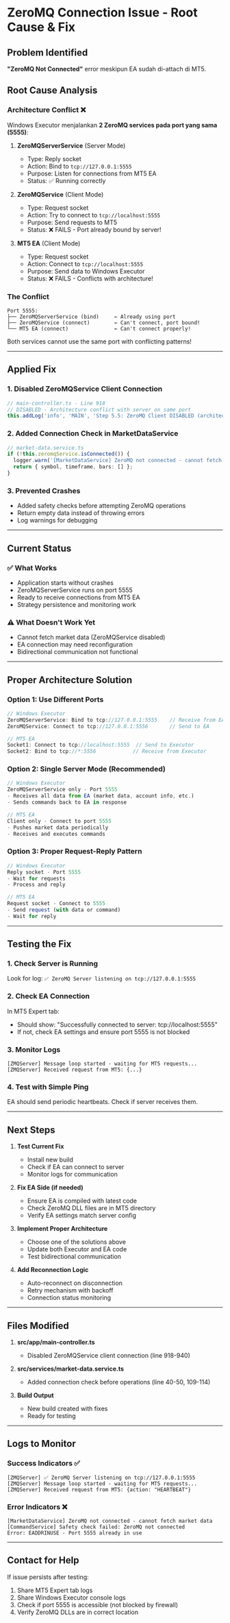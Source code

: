 # ZeroMQ Connection Issue - Root Cause & Fix

## Problem Identified
**"ZeroMQ Not Connected"** error meskipun EA sudah di-attach di MT5.

## Root Cause Analysis

### Architecture Conflict ❌
Windows Executor menjalankan **2 ZeroMQ services pada port yang sama (5555)**:

1. **ZeroMQServerService** (Server Mode)
   - Type: Reply socket
   - Action: Bind to `tcp://127.0.0.1:5555`
   - Purpose: Listen for connections from MT5 EA
   - Status: ✅ Running correctly

2. **ZeroMQService** (Client Mode) 
   - Type: Request socket
   - Action: Try to connect to `tcp://localhost:5555`
   - Purpose: Send requests to MT5
   - Status: ❌ FAILS - Port already bound by server!

3. **MT5 EA** (Client Mode)
   - Type: Request socket  
   - Action: Connect to `tcp://localhost:5555`
   - Purpose: Send data to Windows Executor
   - Status: ❌ FAILS - Conflicts with architecture!

### The Conflict
```
Port 5555:
├── ZeroMQServerService (bind)     ← Already using port
├── ZeroMQService (connect)        ← Can't connect, port bound!
└── MT5 EA (connect)               ← Can't connect properly!
```

Both services cannot use the same port with conflicting patterns!

---

## Applied Fix

### 1. Disabled ZeroMQService Client Connection
```typescript
// main-controller.ts - Line 918
// DISABLED - Architecture conflict with server on same port
this.addLog('info', 'MAIN', 'Step 5.5: ZeroMQ Client DISABLED (architecture conflict with server)');
```

### 2. Added Connection Check in MarketDataService
```typescript
// market-data.service.ts
if (!this.zeromqService.isConnected()) {
  logger.warn('[MarketDataService] ZeroMQ not connected - cannot fetch market data');
  return { symbol, timeframe, bars: [] };
}
```

### 3. Prevented Crashes
- Added safety checks before attempting ZeroMQ operations
- Return empty data instead of throwing errors
- Log warnings for debugging

---

## Current Status

### ✅ What Works
- Application starts without crashes
- ZeroMQServerService runs on port 5555
- Ready to receive connections from MT5 EA
- Strategy persistence and monitoring work

### ⚠️ What Doesn't Work Yet
- Cannot fetch market data (ZeroMQService disabled)
- EA connection may need reconfiguration
- Bidirectional communication not functional

---

## Proper Architecture Solution

### Option 1: Use Different Ports
```typescript
// Windows Executor
ZeroMQServerService: Bind to tcp://127.0.0.1:5555    // Receive from EA
ZeroMQService: Connect to tcp://127.0.0.1:5556       // Send to EA

// MT5 EA
Socket1: Connect to tcp://localhost:5555  // Send to Executor
Socket2: Bind to tcp://*:5556            // Receive from Executor
```

### Option 2: Single Server Mode (Recommended)
```typescript
// Windows Executor
ZeroMQServerService only - Port 5555
- Receives all data from EA (market data, account info, etc.)
- Sends commands back to EA in response

// MT5 EA  
Client only - Connect to port 5555
- Pushes market data periodically
- Receives and executes commands
```

### Option 3: Proper Request-Reply Pattern
```typescript
// Windows Executor
Reply socket - Port 5555
- Wait for requests
- Process and reply

// MT5 EA
Request socket - Connect to 5555
- Send request (with data or command)
- Wait for reply
```

---

## Testing the Fix

### 1. Check Server is Running
Look for log: `✅ ZeroMQ Server listening on tcp://127.0.0.1:5555`

### 2. Check EA Connection
In MT5 Expert tab:
- Should show: "Successfully connected to server: tcp://localhost:5555"
- If not, check EA settings and ensure port 5555 is not blocked

### 3. Monitor Logs
```
[ZMQServer] Message loop started - waiting for MT5 requests...
[ZMQServer] Received request from MT5: {...}
```

### 4. Test with Simple Ping
EA should send periodic heartbeats. Check if server receives them.

---

## Next Steps

1. **Test Current Fix**
   - Install new build
   - Check if EA can connect to server
   - Monitor logs for communication

2. **Fix EA Side (if needed)**
   - Ensure EA is compiled with latest code
   - Check ZeroMQ DLL files are in MT5 directory
   - Verify EA settings match server config

3. **Implement Proper Architecture**
   - Choose one of the solutions above
   - Update both Executor and EA code
   - Test bidirectional communication

4. **Add Reconnection Logic**
   - Auto-reconnect on disconnection
   - Retry mechanism with backoff
   - Connection status monitoring

---

## Files Modified

1. **src/app/main-controller.ts**
   - Disabled ZeroMQService client connection (line 918-940)

2. **src/services/market-data.service.ts**
   - Added connection check before operations (line 40-50, 109-114)

3. **Build Output**
   - New build created with fixes
   - Ready for testing

---

## Logs to Monitor

### Success Indicators ✅
```
[ZMQServer] ✅ ZeroMQ Server listening on tcp://127.0.0.1:5555
[ZMQServer] Message loop started - waiting for MT5 requests...
[ZMQServer] Received request from MT5: {action: "HEARTBEAT"}
```

### Error Indicators ❌
```
[MarketDataService] ZeroMQ not connected - cannot fetch market data
[CommandService] Safety check failed: ZeroMQ not connected
Error: EADDRINUSE - Port 5555 already in use
```

---

## Contact for Help

If issue persists after testing:
1. Share MT5 Expert tab logs
2. Share Windows Executor console logs
3. Check if port 5555 is accessible (not blocked by firewall)
4. Verify ZeroMQ DLLs are in correct location
